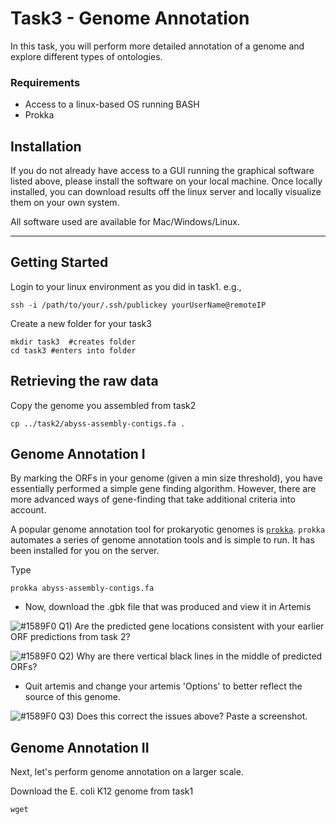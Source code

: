 # Task3 - Genome Annotation

In this task, you will perform more detailed annotation of a genome and explore different types of ontologies.

### Requirements

* Access to a linux-based OS running BASH
* Prokka

## Installation

If you do not already have access to a GUI running the graphical software listed above, please install the software on your local machine. Once locally installed, you can download results off the linux server and locally visualize them on your own system.

All software used are available for Mac/Windows/Linux.

---

## Getting Started

Login to your linux environment as you did in task1. e.g.,

```
ssh -i /path/to/your/.ssh/publickey yourUserName@remoteIP
```

Create a new folder for your task3

```
mkdir task3  #creates folder
cd task3 #enters into folder
```

## Retrieving the raw data

Copy the genome you assembled from task2

```
cp ../task2/abyss-assembly-contigs.fa . 
```

## Genome Annotation I

By marking the ORFs in your genome (given a min size threshold), you have essentially performed a simple gene finding algorithm. However, there are more advanced ways of gene-finding that take additional criteria into account.

A popular genome annotation tool for prokaryotic genomes is [`prokka`](https://github.com/tseemann/prokka).
`prokka` automates a series of genome annotation tools and is simple to run. It has been installed for you on the server.

Type

```
prokka abyss-assembly-contigs.fa
```

* Now, download the .gbk file that was produced and view it in Artemis

![#1589F0](https://placehold.it/15/1589F0/000000?text=+) Q1) Are the predicted gene locations consistent with your earlier ORF predictions from task 2? 

![#1589F0](https://placehold.it/15/1589F0/000000?text=+) Q2) Why are there vertical black lines in the middle of predicted ORFs?

* Quit artemis and change your artemis 'Options' to better reflect the source of this genome. 

![#1589F0](https://placehold.it/15/1589F0/000000?text=+) Q3) Does this correct the issues above? Paste a screenshot.

## Genome Annotation II

Next, let's perform genome annotation on a larger scale.

Download the E. coli K12 genome from task1

```
wget
```


